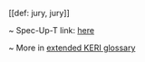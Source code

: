 [[def: jury, jury]]

~ Spec-Up-T link: <a href='https://weboftrust.github.io/WOT-terms/docs/glossary/jury'>here</a>

~ More in <a href="https://weboftrust.github.io/WOT-terms/docs/glossary/jury">extended KERI glossary</a>

